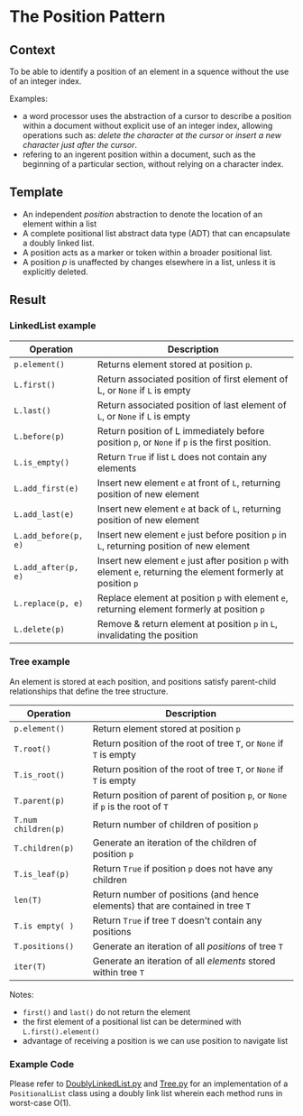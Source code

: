 # The Position Pattern

## Context

To be able to identify a position of an element in a squence without the use of an integer index. 

Examples: 

* a word processor uses the abstraction of a cursor to describe a position within a document without explicit use of an integer index, allowing operations such as: *delete the character at the cursor* or *insert a new character just after the cursor*.
* refering to an ingerent position within a document, such as the beginning of a particular section, without relying on a character index.


## Template

* An independent *position* abstraction to denote the location of an element within a list
* A complete positional list abstract data type (ADT) that can encapsulate a doubly linked list.
* A position acts as a marker or token within a broader positional list.
* A position *p* is unaffected by changes elsewhere in a list, unless it is explicitly deleted.

## Result

### LinkedList example

|Operation|Description
|-|-
`p.element()`|Returns element stored at position `p`.
`L.first()`|Return associated position of first element of L, or `None` if `L` is empty
`L.last()`|Return associated position of last element of `L`, or `None` if `L` is empty
`L.before(p)`|Return position of L immediately before position `p`, or `None` if `p` is the first position.
`L.is_empty()`|Return `True` if list `L` does not contain any elements
`L.add_first(e)`|Insert new element `e` at front of `L`, returning position of new element
`L.add_last(e)`|Insert new element `e` at back of `L`, returning position of new element
`L.add_before(p, e)`|Insert new element `e` just before position `p` in `L`, returning position of new element
`L.add_after(p, e)`|Insert new element `e` just after position `p` with element `e`, returning the element formerly at position `p`
`L.replace(p, e)`|Replace element at position `p` with element `e`, returning element formerly at position `p`
`L.delete(p)`|Remove & return element at position `p` in `L`, invalidating the position

### Tree example

An element is stored at each position, and positions satisfy parent-child relationships that define the tree structure.

|Operation|Description|
|-|-|
|`p.element()`|Return element stored at position `p`
|`T.root()`|Return position of the root of tree `T`, or `None` if `T` is empty
|`T.is_root()`|Return position of the root of tree `T`, or `None` if `T` is empty
|`T.parent(p)`|Return position of parent of position `p`, or `None` if `p` is the root of `T`
|`T.num children(p)`|Return number of children of position `p`
|`T.children(p)`|Generate an iteration of the children of position `p`
|`T.is_leaf(p)`|Return `True` if position `p` does not have any children
|`len(T)`|Return number of positions (and hence elements) that are contained in tree `T`
|`T.is empty( )`|Return `True` if tree `T` doesn't contain any positions
|`T.positions()`|Generate an iteration of all *positions* of tree `T`
|`iter(T)`|Generate an iteration of all *elements* stored within tree `T`

Notes:

* `first()` and `last()` do not return the element
* the first element of a positional list can be determined with `L.first().element()`
* advantage of receiving a position is we can use position to navigate list

### Example Code 

Please refer to [DoublyLinkedList.py]() and [Tree.py](https://github.com/developeroka/HiPy/blob/development/OOP/Design/SoftwareDesignPatterns/Positions/examples/Tree.py) for an implementation of a `PositionalList` class using a doubly link list wherein each method runs in worst-case O(1).